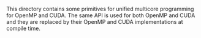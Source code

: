 This directory contains some primitives for unified multicore programming 
for OpenMP and CUDA. The same API is used for both OpenMP and CUDA and
they are replaced by their OpenMP and CUDA implementations at compile time.

